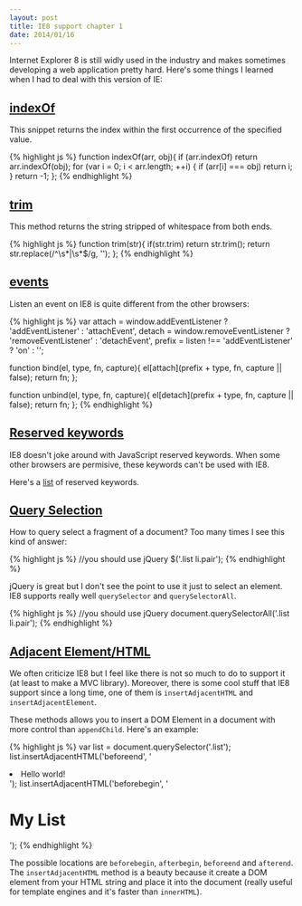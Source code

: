 ```yaml
---
layout: post
title: IE8 support chapter 1
date: 2014/01/16
---
```


Internet Explorer 8 is still widly used in the industry and makes sometimes developing a web application pretty hard. Here's some things I learned when I had to deal with this version of IE:


## <a class="post-section" href="#indexof">indexOf</a>

This snippet returns the index within the first occurrence of the specified value.

{% highlight js %}
function indexOf(arr, obj){
  if (arr.indexOf) return arr.indexOf(obj);
  for (var i = 0; i < arr.length; ++i) {
    if (arr[i] === obj) return i;
  }
  return -1;
};
{% endhighlight %}


## <a class="post-section" href="#trim">trim</a>

This method returns the string stripped of whitespace from both ends.

{% highlight js %}
function trim(str){
  if(str.trim) return str.trim();
  return str.replace(/^\s*|\s*$/g, '');
};
{% endhighlight %}


## <a class="post-section" href="#events">events</a>

Listen an event on IE8 is quite different from the other browsers:

{% highlight js %}
var attach = window.addEventListener ? 'addEventListener' : 'attachEvent',
    detach = window.removeEventListener ? 'removeEventListener' : 'detachEvent',
    prefix = listen !== 'addEventListener' ? 'on' : '';

function bind(el, type, fn, capture){
  el[attach](prefix + type, fn, capture || false);
  return fn;
};

function unbind(el, type, fn, capture){
  el[detach](prefix + type, fn, capture || false);
  return fn;
};
{% endhighlight %}

## <a class="post-section" href="#keywords">Reserved keywords</a>

IE8 doesn't joke around with JavaScript reserved keywords. When some other browsers are permisive, these keywords can't be used with IE8. 

Here's a [list](https://developer.mozilla.org/en-US/docs/Web/JavaScript/Reference/Reserved_Words) of reserved keywords.

## <a class="post-section" href="#queryselection">Query Selection</a>

How to query select a fragment of a document? Too many times I see this kind of answer:


{% highlight js %}
//you should use jQuery
$('.list li.pair');
{% endhighlight %}

jQuery is great but I don't see the point to use it just to select an element. IE8 supports really well `querySelector` and `querySelectorAll`.

{% highlight js %}
//you should use jQuery
document.querySelectorAll('.list li.pair');
{% endhighlight %}


## <a class="post-section" href="#adjacenthtml">Adjacent Element/HTML</a>

We often criticize IE8 but I feel like there is not so much to do to support it (at least to make a MVC library). Moreover, there is some cool stuff that IE8 support since a long time, one of them is `insertAdjacentHTML` and `insertAdjacentElement`.

These methods allows you to insert a DOM Element in a document with more control than `appendChild`. Here's an example:

{% highlight js %}
var list = document.querySelector('.list');
list.insertAdjacentHTML('beforeend', '<li class="item">Hello world!</li>');
list.insertAdjacentHTML('beforebegin', '<h1>My List</h1>');
{% endhighlight %}

The possible locations are `beforebegin`, `afterbegin`, `beforeend` and `afterend`. The `insertAdjacentHTML` method is a beauty because it create a DOM element from your HTML string and place it into the document (really useful for template engines and it's faster than `innerHTML`). 

